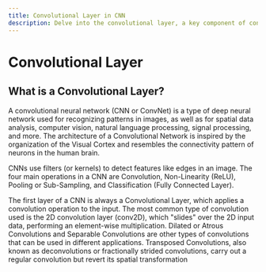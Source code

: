 ```yaml
---
title: Convolutional Layer in CNN
description: Delve into the convolutional layer, a key component of convolutional neural networks (CNNs or ConvNets). CNNs excel in recognizing patterns in images, spatial data analysis, computer vision, natural language processing, signal processing, and beyond. Uncover the power of this layer in extracting meaningful features for diverse applications.
---
```


# Convolutional Layer

## What is a Convolutional Layer?
A convolutional neural network (CNN or ConvNet) is a type of deep neural network used for recognizing patterns in images, as well as for spatial data analysis, computer vision, natural language processing, signal processing, and more. The architecture of a Convolutional Network is inspired by the organization of the Visual Cortex and resembles the connectivity pattern of neurons in the human brain.

CNNs use filters (or kernels) to detect features like edges in an image. The four main operations in a CNN are Convolution, Non-Linearity (ReLU), Pooling or Sub-Sampling, and Classification (Fully Connected Layer).

The first layer of a CNN is always a Convolutional Layer, which applies a convolution operation to the input. The most common type of convolution used is the 2D convolution layer (conv2D), which "slides" over the 2D input data, performing an element-wise multiplication. Dilated or Atrous Convolutions and Separable Convolutions are other types of convolutions that can be used in different applications. Transposed Convolutions, also known as deconvolutions or fractionally strided convolutions, carry out a regular convolution but revert its spatial transformation